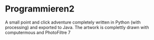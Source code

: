 # Programmieren2
A small point and click adventure completely written in Python (with processing) and exported to Java.
The artwork is complettly drawn with computermous and PhotoFiltre 7

